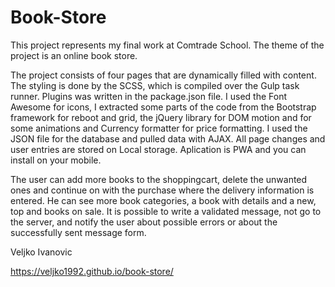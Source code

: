# Book-Store

This project represents my final work at Comtrade School. The theme of the project is an online book store.

The project consists of four pages that are dynamically filled with content.
The styling is done by the SCSS, which is compiled over the Gulp task runner.
Plugins was written in the package.json file.
I used the Font Awesome for icons, I extracted some parts of the code from the Bootstrap framework for reboot and grid, the jQuery library for DOM motion and for some animations and Currency formatter for price formatting.
I used the JSON file for the database and pulled data with AJAX.
All page changes and user entries are stored on Local storage.
Aplication is PWA and you can install on your mobile.

The user can add more books to the shoppingcart, delete the unwanted ones and continue on with the purchase where the delivery information is entered.
He can see more book categories, a book with details and a new, top and books on sale.
It is possible to write a validated message, not go to the server, and notify the user about possible errors or about the successfully sent message form.

Veljko Ivanovic


https://veljko1992.github.io/book-store/
